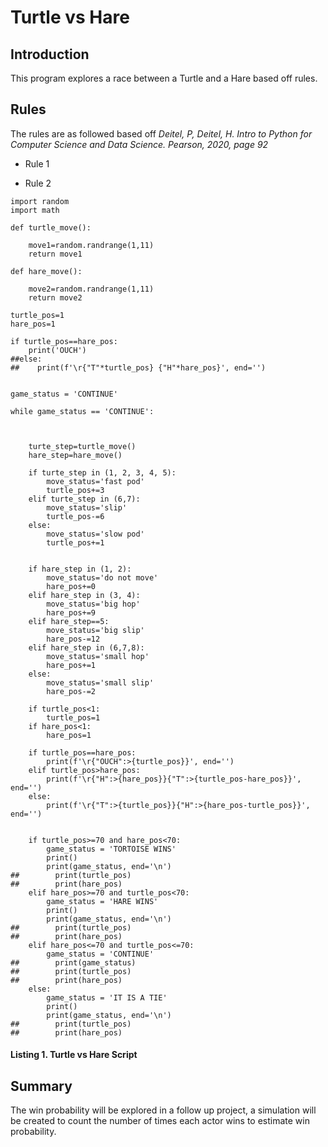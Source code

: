 # Turtle vs Hare

## Introduction
  This program explores a race between a Turtle and a Hare based off rules.
  
## Rules
  The rules are as followed based off *Deitel, P, Deitel, H. Intro to Python for Computer Science and Data Science. Pearson, 2020, page 92*

* Rule 1

* Rule 2
  

```
import random
import math

def turtle_move():

    move1=random.randrange(1,11)
    return move1

def hare_move():

    move2=random.randrange(1,11)
    return move2

turtle_pos=1
hare_pos=1

if turtle_pos==hare_pos:
    print('OUCH')
##else:
##    print(f'\r{"T"*turtle_pos} {"H"*hare_pos}', end='')


game_status = 'CONTINUE'
    
while game_status == 'CONTINUE':



    turte_step=turtle_move()
    hare_step=hare_move()

    if turte_step in (1, 2, 3, 4, 5):
        move_status='fast pod'
        turtle_pos+=3
    elif turte_step in (6,7):
        move_status='slip'
        turtle_pos-=6
    else:
        move_status='slow pod'
        turtle_pos+=1


    if hare_step in (1, 2):
        move_status='do not move'
        hare_pos+=0
    elif hare_step in (3, 4):
        move_status='big hop'
        hare_pos+=9
    elif hare_step==5:
        move_status='big slip'
        hare_pos-=12
    elif hare_step in (6,7,8):
        move_status='small hop'
        hare_pos+=1
    else:
        move_status='small slip'
        hare_pos-=2

    if turtle_pos<1:
        turtle_pos=1
    if hare_pos<1:
        hare_pos=1

    if turtle_pos==hare_pos:
        print(f'\r{"OUCH":>{turtle_pos}}', end='')
    elif turtle_pos>hare_pos:
        print(f'\r{"H":>{hare_pos}}{"T":>{turtle_pos-hare_pos}}', end='')
    else:
        print(f'\r{"T":>{turtle_pos}}{"H":>{hare_pos-turtle_pos}}', end='')


    if turtle_pos>=70 and hare_pos<70:
        game_status = 'TORTOISE WINS'
        print()
        print(game_status, end='\n')
##        print(turtle_pos)
##        print(hare_pos)
    elif hare_pos>=70 and turtle_pos<70:
        game_status = 'HARE WINS'
        print()
        print(game_status, end='\n')
##        print(turtle_pos)
##        print(hare_pos)
    elif hare_pos<=70 and turtle_pos<=70:
        game_status = 'CONTINUE'
##        print(game_status)
##        print(turtle_pos)
##        print(hare_pos)
    else:
        game_status = 'IT IS A TIE'
        print()
        print(game_status, end='\n')
##        print(turtle_pos)
##        print(hare_pos)
```
#### Listing 1. Turtle vs Hare Script

## Summary
  The win probability will be explored in a follow up project, a simulation will be created to count the number of times each actor wins to estimate win probability.
